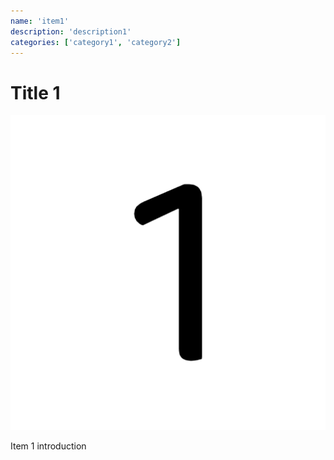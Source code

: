 ```yaml
---
name: 'item1'
description: 'description1'
categories: ['category1', 'category2']
---
```


# Title 1

![Image 1](image-1.jpg)

Item 1 introduction


